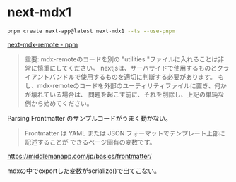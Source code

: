 # next-mdx1

```bash
pnpm create next-app@latest next-mdx1 --ts --use-pnpm
```

[next-mdx-remote - npm](https://www.npmjs.com/package/next-mdx-remote)


> 重要: mdx-remoteのコードを別の "utilities "ファイルに入れることは非常に慎重にしてください。
nextjsは、サーバサイドで使用するものとクライアントバンドルで使用するものを適切に判断する必要があります。
もし、mdx-remoteのコードを外部のユーティリティファイルに置き、何かが壊れている場合は、
問題を起こす前に、それを削除し、上記の単純な例から始めてください。

Parsing Frontmatter のサンプルコードがうまく動かない。

> Frontmatter は YAML または JSON フォーマットでテンプレート上部に記述することが できるページ固有の変数です。

https://middlemanapp.com/jp/basics/frontmatter/


mdxの中でexportした変数がserialize()で出てこない。
